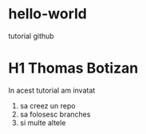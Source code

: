 # hello-world
tutorial github
# H1 Thomas Botizan
In acest tutorial am invatat
1. sa creez un repo
2. sa folosesc branches
3. si multe altele
